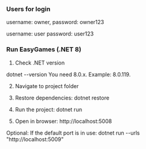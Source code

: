 ### Users for login

username: owner, 
password: owner123

username: user
password: user123

### Run EasyGames (.NET 8)

1. Check .NET version

dotnet --version
You need 8.0.x. Example: 8.0.119.

2. Navigate to project folder

3. Restore dependencies: dotnet restore

4. Run the project: dotnet run

5. Open in browser: http://localhost:5008

Optional: If the default port is in use: dotnet run --urls "http://localhost:5009"
